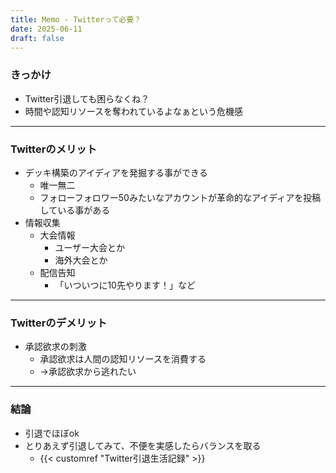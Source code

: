 ```yaml
---
title: Memo - Twitterって必要？
date: 2025-06-11
draft: false
---
```

### きっかけ
- Twitter引退しても困らなくね？
- 時間や認知リソースを奪われているよなぁという危機感
---
### Twitterのメリット
- デッキ構築のアイディアを発掘する事ができる
	- 唯一無二
	- フォローフォロワー50みたいなアカウントが革命的なアイディアを投稿している事がある
- 情報収集
	- 大会情報
		- ユーザー大会とか
		- 海外大会とか
	- 配信告知
		- 「いついつに10先やります！」など
---
### Twitterのデメリット
- 承認欲求の刺激
	- 承認欲求は人間の認知リソースを消費する
	- →承認欲求から逃れたい
---
### 結論
- 引退でほぼok
- とりあえず引退してみて、不便を実感したらバランスを取る
	- {{< customref "Twitter引退生活記録" >}}
